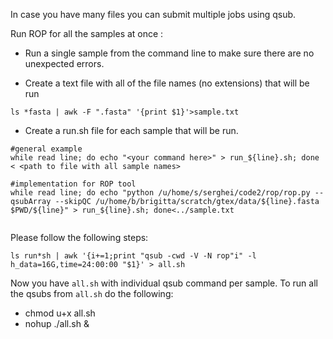 In case you have many files you can submit multiple jobs using qsub.


Run ROP for all the samples at once :

- Run a single sample from the command line to make sure there are no unexpected errors. 

- Create a text file with all of the file names (no extensions) that will be run
```
ls *fasta | awk -F ".fasta" '{print $1}'>sample.txt 
```

- Create a run.sh file for each sample that will be run. 

```
#general example
while read line; do echo "<your command here>" > run_${line}.sh; done < <path to file with all sample names>

#implementation for ROP tool
while read line; do echo "python /u/home/s/serghei/code2/rop/rop.py --qsubArray --skipQC /u/home/b/brigitta/scratch/gtex/data/${line}.fasta $PWD/${line}" > run_${line}.sh; done<../sample.txt


```



Please follow the following steps:



```
ls run*sh | awk '{i+=1;print "qsub -cwd -V -N rop"i" -l h_data=16G,time=24:00:00 "$1}' > all.sh
```

Now you have `all.sh` with individual qsub command per sample. To run all the qsubs from `all.sh` do the following:

- chmod u+x all.sh
- nohup ./all.sh &